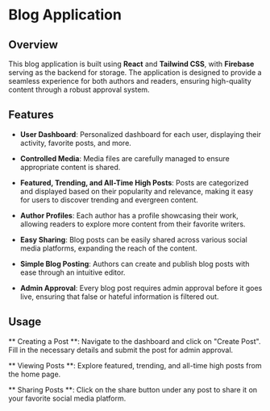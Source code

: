 # Blog Application

## Overview

This blog application is built using **React** and **Tailwind CSS**, with **Firebase** serving as the backend for storage. The application is designed to provide a seamless experience for both authors and readers, ensuring high-quality content through a robust approval system.

## Features

- **User Dashboard**: Personalized dashboard for each user, displaying their activity, favorite posts, and more.

- **Controlled Media**: Media files are carefully managed to ensure appropriate content is shared.

- **Featured, Trending, and All-Time High Posts**: Posts are categorized and displayed based on their popularity and relevance, making it easy for users to discover trending and evergreen content.

- **Author Profiles**: Each author has a profile showcasing their work, allowing readers to explore more content from their favorite writers.

- **Easy Sharing**: Blog posts can be easily shared across various social media platforms, expanding the reach of the content.

- **Simple Blog Posting**: Authors can create and publish blog posts with ease through an intuitive editor.

- **Admin Approval**: Every blog post requires admin approval before it goes live, ensuring that false or hateful information is filtered out.

## Usage
** Creating a Post **: Navigate to the dashboard and click on "Create Post". Fill in the necessary details and submit the post for admin approval.

** Viewing Posts **: Explore featured, trending, and all-time high posts from the home page.

** Sharing Posts **: Click on the share button under any post to share it on your favorite social media platform.
